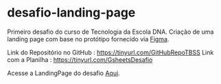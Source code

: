 # desafio-landing-page
Primeiro desafio do curso de Tecnologia da Escola DNA. 
Criação de uma landing page com base no protótipo fornecido via [Figma](https://tinyurl.com/desafio01LP).

Link do Repositório no GitHub : https://tinyurl.com/GitHubRepoTBSS
Link com a Planilha : https://tinyurl.com/GsheetsDesafio

Acesse a LandingPage do desafio [Aqui](https://desafio-landing-page-green.vercel.app).
